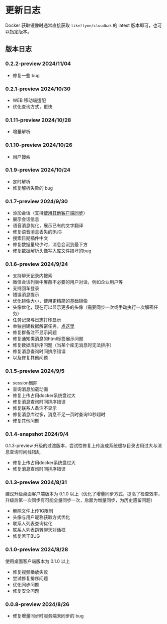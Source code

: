 # 更新日志

Docker 获取镜像时通常直接获取 `likeflyme/cloudbak` 的 latest 版本即可，也可以指定版本。


## 版本日志

### 0.2.2-preview 2024/11/04

* 修复一些 bug

### 0.2.1-preview 2024/10/30

* WEB 移动端适配
* 优化查询方式，更快

### 0.1.11-preview 2024/10/28

* 增量解析

### 0.1.10-preview 2024/10/26

* 用户搜索

### 0.1.9-preview 2024/10/24

* 定时解析
* 修复解析失败的 bug

### 0.1.7-preview 2024/9/30

* 添加会话（支持[使用其他客户端同步](/advanced/other-sync-tools)）
* 展示会话信息
* 语音消息优化，展示已有的文字翻译
* 修复语音消息丢失的BUG
* 搜索日期插件中文
* 修复数据量较少时，消息会沉到最下方
* 修复数据解析头像写入库文件损坏的bug

### 0.1.6-preview 2024/9/24

* 支持聊天记录内搜索
* 微信会话列表中屏蔽不必要的用户对话，例如企业用户等
* 支持回车登录
* 错误消息提示
* 优化镜像大小，使用更精简的基础镜像
* 头像优化，现在可以显示更多的头像（需要同步一次或手动执行一次解密任务）
* 任务记录与日志打印显示
* 单独创建数据解密任务，[点这里](https://www.cloudbak.org/backup.html#%E6%89%8B%E5%8A%A8%E6%89%A7%E8%A1%8C%E6%95%B0%E6%8D%AE%E8%A7%A3%E5%AF%86)
* 修复群备注不显示问题
* 修复通知类消息的html标签展示问题
* 修复数据库排序问题（当某个库无消息时无法排序）
* 修复消息查询时间排序错误
* 以及修复其他问题

### 0.1.5-preview 2024/9/5

* session删除
* 查询消息加载动画
* 修复上传占用docker系统盘过大
* 修复消息查询时间排序错误
* 修复联系人备注不显示
* 修复消息库过多，消息不足一页时查询10秒超时
* 修复其他问题

### 0.1.4-snapshot 2024/9/4

0.1.3-preview 升级的过渡版本，尝试性修复上传造成系统缓存目录占用过大与消息查询时间线错乱

* 修复上传占用docker系统盘过大
* 修复消息查询时间排序错误


### 0.1.3-preview 2024/8/31

建议升级桌面客户端版本为 0.1.0 以上（优化了增量同步方式，提高了检查效率，升级后第一次同步有可能全量同步一次，后面为增量同步，为历史遗留问题）

* 解除文件上传1G限制
* 头像与用户昵称获取方式优化
* 联系人列表查询优化
* 联系人列表跳转聊天对话框
* 修复若干BUG

### 0.1.0-preview 2024/8/28

使用桌面客户端版本为 0.1.0 以上

* 修复视频播放失败
* 尝试修复排序问题
* 优化同步问题
* 修复安全问题

### 0.0.8-preview 2024/8/26

* 修复增量同步时服务端未同步的 bug

